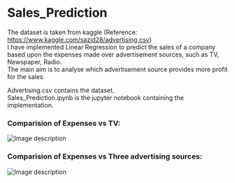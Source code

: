 # Sales_Prediction
The dataset is taken from kaggle (Reference: https://www.kaggle.com/sazid28/advertising.csv)<br/>
I have implemented Linear Regression to predict the sales of a company based upon the expenses made over advertisement sources, such as TV, Newspaper, Radio. <br/>
The main aim is to analyse which advertisement source provides more profit for the sales.<br/>

Advertising.csv contains the dataset. <br/>
Sales_Prediction.ipynb is the jupyter notebook containing the implementation. <br/>

### Comparision of Expenses vs TV: <br/>
![Image description](https://i.ibb.co/yNLgxWb/download.png)

### Comparision of Expenses vs Three advertising sources: <br/>
![Image description](https://i.ibb.co/CPmRx27/download-1.png)

